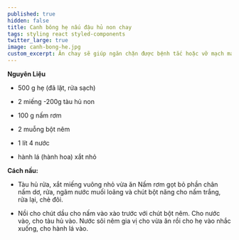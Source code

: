 ```yaml
---
published: true
hidden: false
title: Canh bông hẹ nấu đậu hủ non chay
tags: styling react styled-components
twitter_large: true
image: canh-bong-he.jpg
custom_excerpt: Ăn chay sẽ giúp ngăn chặn được bệnh tắc hoặc vỡ mạch máu ở người tăng huyết áp, hạn chế tai biến nhồi máu cơ tim.
---
```


**Nguyên Liệu**

+ 500 g hẹ (đã lặt, rửa sạch)

+ 2 miếng -200g tàu hủ non

+ 100 g nấm rơm

+ 2 muỗng bột nêm

+ 1 lít 4 nước

+ hành lá (hành hoa) xắt nhỏ

**Cách nấu:**

+ Tàu hủ rửa, xắt miếng vuông nhỏ vừa ăn Nấm rơm gọt bỏ phần chân nấm dơ, rửa, ngâm nước muối loãng và chút bột năng cho nấm trắng, rửa lại, chẻ đôi.

+ Nồi cho chút dầu cho nấm vào xào trước với chút bột nêm. Cho nước vào, cho tàu hủ vào. Nước sôi nêm gia vị cho vừa ăn rồi cho hẹ vào nhắc xuống, cho hành lá vào.
